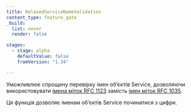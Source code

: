 ```yaml
---
title: RelaxedServiceNameValidation
content_type: feature_gate
_build:
  list: never
  render: false

stages:
  - stage: alpha
    defaultValue: false
    fromVersion: "1.34"

---
```


Уможливлює спрощену перевірку імен обʼєктів Service, дозволяючи використовувати [імена міток RFC 1123](/docs/concepts/overview/working-with-objects/names/#dns-label-names) замість [імен міток RFC 1035](/docs/concepts/overview/working-with-objects/names/#rfc-1035-label-names).

Ця функція дозволяє іменам обʼєктів Service починатися з цифри.
